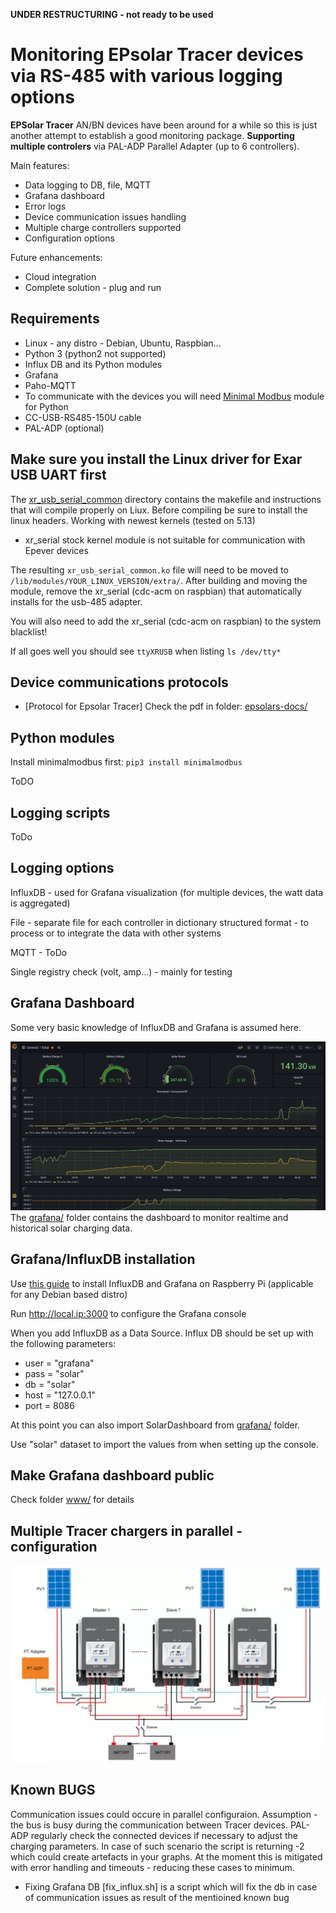 **UNDER RESTRUCTURING - not ready to be used**

Monitoring EPsolar Tracer devices via RS-485 with various logging options 
=========================================================================

**EPSolar Tracer** AN/BN devices have been around for a while so this is just another attempt to establish a good monitoring package.
**Supporting multiple controlers** via PAL-ADP Parallel Adapter (up to 6 controllers).

Main features:
* Data logging to DB, file, MQTT
* Grafana dashboard
* Error logs
* Device communication issues handling
* Multiple charge controllers supported
* Configuration options

Future enhancements:
* Cloud integration
* Complete solution - plug and run

## Requirements
- Linux - any distro - Debian, Ubuntu, Raspbian...
- Python 3 (python2 not supported)
- Influx DB and its Python modules
- Grafana
- Paho-MQTT 
- To communicate with the devices you will need [Minimal Modbus](https://minimalmodbus.readthedocs.io/en/stable/) module for Python
- CC-USB-RS485-150U cable
- PAL-ADP (optional)

Make sure you install the Linux driver for Exar USB UART first
--------------------------------------------------------------
The [xr_usb_serial_common](xr_usb_serial_common-1a/) directory contains the makefile and instructions that will compile properly on Liux. Before compiling be sure to install the linux headers.
Working with newest kernels (tested on 5.13)

* xr_serial stock kernel module is not suitable for communication with Epever devices

The resulting `xr_usb_serial_common.ko` file will need to be moved to `/lib/modules/YOUR_LINUX_VERSION/extra/`.
After building and moving the module, remove the xr_serial (cdc-acm on raspbian) that automatically installs for the usb-485 adapter.

You will also need to add the xr_serial (cdc-acm on raspbian) to the system blacklist!

If all goes well you should see `ttyXRUSB` when listing `ls /dev/tty*`

Device communications protocols
-------------------------------
* [Protocol for Epsolar Tracer] Check the pdf in folder: [epsolars-docs/](epsolars-docs/)

Python modules
--------------
Install minimalmodbus first:
`pip3 install minimalmodbus`

ToDO

Logging scripts
---------------
ToDo

Logging options
---------------
InfluxDB - used for Grafana visualization (for multiple devices, the watt data is aggregated)

File - separate file for each controller in dictionary structured format - to process or to integrate the data with other systems

MQTT - ToDo

Single registry check (volt, amp...) - mainly for testing


Grafana Dashboard
-----------------
Some very basic knowledge of InfluxDB and Grafana is assumed here.

![Img](grafana/screenshot.png)
The [grafana/](grafana/) folder contains the dashboard to monitor realtime and historical solar charging data.

## Grafana/InfluxDB installation

Use [this guide](https://simonhearne.com/2020/pi-influx-grafana/) to install InfluxDB and Grafana on Raspberry Pi (applicable for any Debian based distro)

Run http://local.ip:3000 to configure the Grafana console

When you add InfluxDB as a Data Source. Influx DB should be set up with the following parameters:

- user = "grafana"
- pass = "solar"
- db   = "solar"
- host = "127.0.0.1"
- port = 8086

At this point you can also import SolarDashboard from [grafana/](grafana/) folder.

Use "solar" dataset to import the values from when setting up the console.

## Make Grafana dashboard public

Check folder [www/](www/) for details


Multiple Tracer chargers in parallel - configuration
----------------------------------------------------
![Img](epsolars-docs/tracer_in_parallel.png)


Known BUGS
----------
Communication issues could occure in parallel configuraion. Assumption - the bus is busy during the communication between Tracer devices. PAL-ADP regularly check the connected devices if necessary to adjust the charging parameters. In case of such scenario the script is returning -2 which could create artefacts in your graphs. At the moment this is mitigated with error handling and timeouts - reducing these cases to minimum.

* Fixing Grafana DB
[fix_influx.sh] is a script which will fix the db in case of communication issues as result of the mentioined known bug
